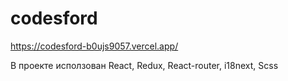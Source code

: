 # codesford

https://codesford-b0ujs9057.vercel.app/

В проекте исползован React, Redux, React-router, i18next, Scss
